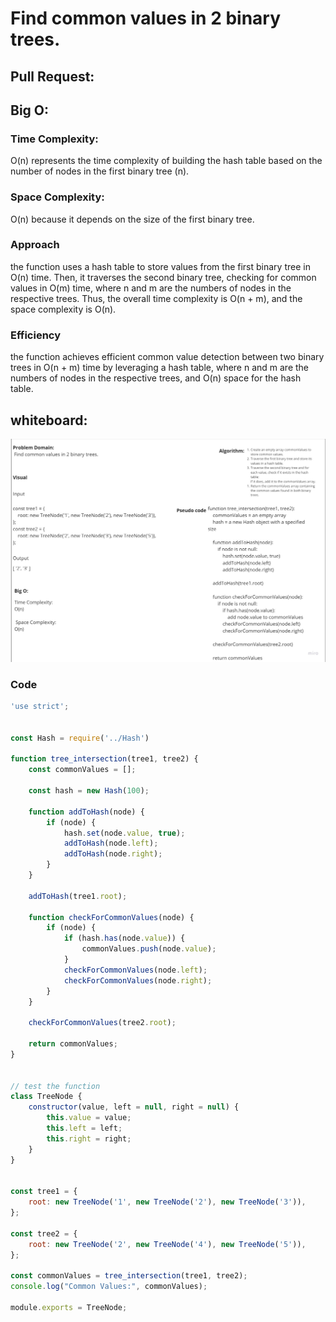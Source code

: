 # Find common values in 2 binary trees.


## Pull Request:

## Big O:
### Time Complexity:
O(n) represents the time complexity of building the hash table based on the number of nodes in the first binary tree (n).

### Space Complexity:
O(n) because it depends on the size of the first binary tree.

### Approach
the function uses a hash table to store values from the first binary tree in O(n) time. Then, it traverses the second binary tree, checking for common values in O(m) time, where n and m are the numbers of nodes in the respective trees. Thus, the overall time complexity is O(n + m), and the space complexity is O(n).

### Efficiency
the function  achieves efficient common value detection between two binary trees in O(n + m) time by leveraging a hash table, where n and m are the numbers of nodes in the respective trees, and O(n) space for the hash table.


## whiteboard: 
![whiteboard](./assetes/whiteboard.jpg)

### Code

```javascript
'use strict';


const Hash = require('../Hash')

function tree_intersection(tree1, tree2) {
    const commonValues = [];

    const hash = new Hash(100);

    function addToHash(node) {
        if (node) {
            hash.set(node.value, true);
            addToHash(node.left);
            addToHash(node.right);
        }
    }

    addToHash(tree1.root);

    function checkForCommonValues(node) {
        if (node) {
            if (hash.has(node.value)) {
                commonValues.push(node.value);
            }
            checkForCommonValues(node.left);
            checkForCommonValues(node.right);
        }
    }

    checkForCommonValues(tree2.root);

    return commonValues;
}


// test the function
class TreeNode {
    constructor(value, left = null, right = null) {
        this.value = value;
        this.left = left;
        this.right = right;
    }
}


const tree1 = {
    root: new TreeNode('1', new TreeNode('2'), new TreeNode('3')),
};

const tree2 = {
    root: new TreeNode('2', new TreeNode('4'), new TreeNode('5')),
};

const commonValues = tree_intersection(tree1, tree2);
console.log("Common Values:", commonValues);

module.exports = TreeNode;